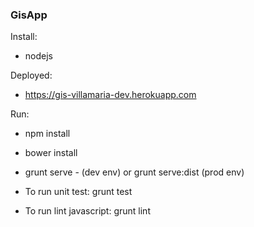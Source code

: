 ### GisApp

Install:
* nodejs

Deployed:
* https://gis-villamaria-dev.herokuapp.com

Run:
* npm install
* bower install
* grunt serve - (dev env) or grunt serve:dist (prod env)

* To run unit test: grunt test
* To run lint javascript: grunt lint
